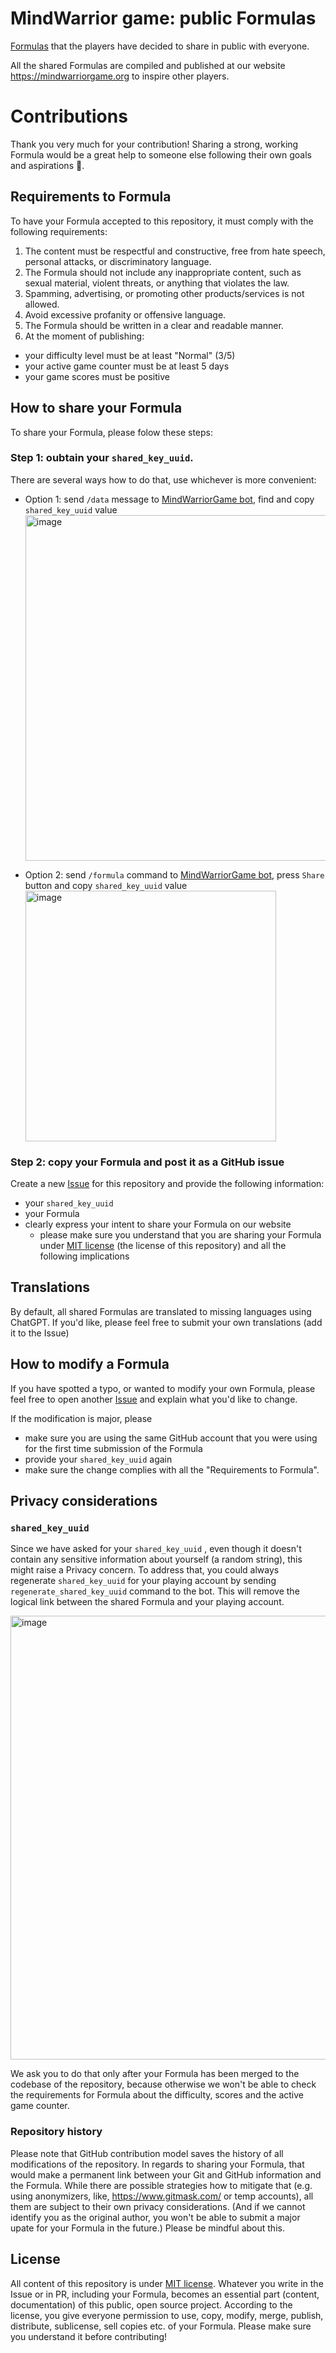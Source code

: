 # MindWarrior game: public Formulas

[Formulas](https://mindwarriorgame.org/faq.en.html#formula) that the players have decided to share in public with everyone.

All the shared Formulas are compiled and published at our website https://mindwarriorgame.org to inspire other players.

# Contributions

Thank you very much for your contribution! Sharing a strong, working Formula would be a great help to someone else following their own goals and aspirations 🙌.

## Requirements to Formula

To have your Formula accepted to this repository, it must comply with the following requirements:

1. The content must be respectful and constructive, free from hate speech, personal attacks, or discriminatory language.
1. The Formula should not include any inappropriate content, such as sexual material, violent threats, or anything that violates the law.
1. Spamming, advertising, or promoting other products/services is not allowed.
1. Avoid excessive profanity or offensive language.
1. The Formula should be written in a clear and readable manner.
1. At the moment of publishing:
  - your difficulty level must be at least "Normal" (3/5)
  - your active game counter must be at least 5 days
  - your game scores must be positive

## How to share your Formula

To share your Formula, please folow these steps:

### Step 1: oubtain your `shared_key_uuid`.

There are several ways how to do that, use whichever is more convenient:

- Option 1: send `/data` message to [MindWarriorGame bot](https://t.me/MindWarriorGame_bot), find and copy `shared_key_uuid` value
  <img width="553" alt="image" src="https://github.com/user-attachments/assets/15bb09c5-ffc7-4169-b9f5-27f3812beced">

- Option 2: send `/formula` command to [MindWarriorGame bot](https://t.me/MindWarriorGame_bot), press `Share` button and copy `shared_key_uuid` value
    <img width="401" alt="image" src="https://github.com/user-attachments/assets/fb68451c-d766-4a47-a5bb-e504b8a5d420">

   

### Step 2: copy your Formula and post it as a GitHub issue

Create a new [Issue](https://github.com/mindwarriorgame/public-formulas/issues) for this repository and provide the following information:

  - your `shared_key_uuid`
  - your Formula
  - clearly express your intent to share your Formula on our website
    - please make sure you understand that you are sharing your Formula under [MIT license](LICENSE) (the license of this repository) and all the following implications
     
## Translations

By default, all shared Formulas are translated to missing languages using ChatGPT. If you'd like, please feel free to submit your own translations (add it to the Issue) 

## How to modify a Formula

If you have spotted a typo, or wanted to modify your own Formula, please feel free to open another [Issue](https://github.com/mindwarriorgame/public-formulas/issues) and explain what you'd like to change.

If the modification is major, please
- make sure you are using the same GitHub account that you were using for the first time submission of the Formula 
- provide your `shared_key_uuid` again
- make sure the change complies with all the "Requirements to Formula".

## Privacy considerations


### `shared_key_uuid`

Since we have asked for your `shared_key_uuid` , even though it doesn't contain any sensitive information about yourself (a random string), this might raise a Privacy concern. To address that, you could always regenerate `shared_key_uuid` for your playing account by sending `regenerate_shared_key_uuid` command to the bot. This will remove the logical link between the shared Formula and your playing account.

<img width="710" alt="image" src="https://github.com/user-attachments/assets/c07c9888-2e63-4f9c-827e-4d4445133629">

We ask you to do that only after your Formula has been merged to the codebase of the repository, because otherwise we won't be able to check the requirements for Formula about the difficulty, scores and the active game counter.

### Repository history

Please note that GitHub contribution model saves the history of all modifications of the repository. In regards to sharing your Formula, that would make a permanent link between your Git and GitHub information and the Formula. While there are possible strategies how to mitigate that (e.g. using anonymizers, like, https://www.gitmask.com/ or temp accounts), all them are subject to their own privacy considerations. (And if we cannot identify you as the original author, you won't be able to submit a major upate for your Formula in the future.) Please be mindful about this.

## License

All content of this repository is under [MIT license](https://en.wikipedia.org/wiki/MIT_License). Whatever you write in the Issue or in PR, including your Formula, becomes an essential part (content, documentation) of this public, open source project. According to the license, you give everyone permission to use, copy, modify, merge, publish, distribute, sublicense, sell copies etc. of your Formula. Please make sure you understand it before contributing!
